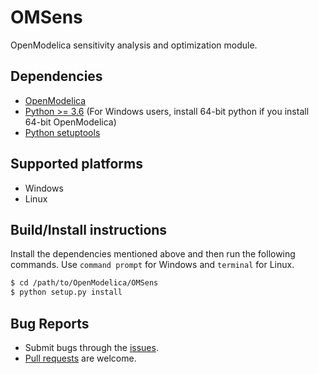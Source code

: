 # OMSens

OpenModelica sensitivity analysis and optimization module.

## Dependencies

- [OpenModelica](https://openmodelica.org)
- [Python >= 3.6](https://www.python.org/) (For Windows users, install 64-bit python if you install 64-bit OpenModelica)
- [Python setuptools](https://pypi.org/project/setuptools/)

## Supported platforms

- Windows
- Linux

## Build/Install instructions

Install the dependencies mentioned above and then run the following commands. Use `command prompt` for Windows and `terminal` for Linux. 

```bash
$ cd /path/to/OpenModelica/OMSens
$ python setup.py install
```

## Bug Reports

- Submit bugs through the [issues](issues).
- [Pull requests](pulls) are welcome.
